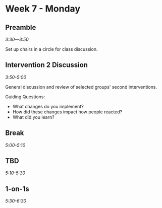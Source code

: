 # Week 7 - Monday

## Preamble
*3:30—3:50*

Set up chairs in a circle for class discussion.

## Intervention 2 Discussion
*3:50-5:00*

General discussion and review of selected groups' second interventions.

Guiding Questions:

- What changes do you implement?
- How did these changes impact how people reacted?
- What did you learn?

## Break
*5:00-5:10*

## TBD
*5:10-5:30*

## 1-on-1s
*5:30-6:30*

